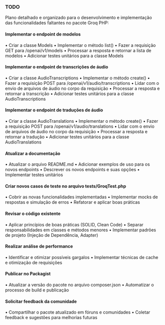 ### TODO

Plano detalhado e organizado para o desenvolvimento e implementação das funcionalidades faltantes no pacote Groq PHP:

#### Implementar o endpoint de modelos

• Criar a classe Models
• Implementar o método list()
• Fazer a requisição GET para /openai/v1/models
• Processar a resposta e retornar a lista de modelos
• Adicionar testes unitários para a classe Models

#### Implementar o endpoint de transcrições de áudio

• Criar a classe AudioTranscriptions
• Implementar o método create()
• Fazer a requisição POST para /openai/v1/audio/transcriptions
• Lidar com o envio de arquivos de áudio no corpo da requisição
• Processar a resposta e retornar a transcrição
• Adicionar testes unitários para a classe AudioTranscriptions

#### Implementar o endpoint de traduções de áudio

• Criar a classe AudioTranslations
• Implementar o método create()
• Fazer a requisição POST para /openai/v1/audio/translations
• Lidar com o envio de arquivos de áudio no corpo da requisição
• Processar a resposta e retornar a tradução
• Adicionar testes unitários para a classe AudioTranslations

#### Atualizar a documentação

• Atualizar o arquivo README.md
• Adicionar exemplos de uso para os novos endpoints
• Descrever os novos endpoints e suas opções
• Implementar testes unitários

#### Criar novos casos de teste no arquivo tests/GroqTest.php

• Cobrir as novas funcionalidades implementadas
• Implementar mocks de respostas e simulação de erros
• Refatorar e aplicar boas práticas

#### Revisar o código existente

• Aplicar princípios de boas práticas (SOLID, Clean Code)
• Separar responsabilidades em classes e métodos menores
• Implementar padrões de projeto (Injeção de Dependência, Adapter)

#### Realizar análise de performance

• Identificar e otimizar possíveis gargalos
• Implementar técnicas de cache e otimização de requisições

#### Publicar no Packagist

• Atualizar a versão do pacote no arquivo composer.json
• Automatizar o processo de build e publicação

#### Solicitar feedback da comunidade

• Compartilhar o pacote atualizado em fóruns e comunidades
• Coletar feedback e sugestões para melhorias futuras
